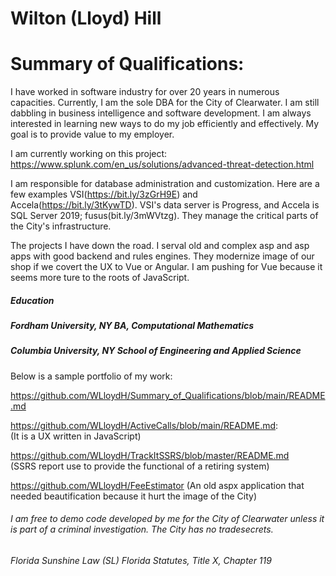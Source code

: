 
# Wilton (Lloyd) Hill
# Summary of Qualifications:
I have worked in software industry for over 20 years in numerous capacities. Currently, I am the sole DBA for the City of Clearwater. I am still dabbling in business intelligence and software development. I am always interested in learning new ways to do my job efficiently and effectively. My goal is to provide value to my employer.

I am currently working on this project: https://www.splunk.com/en_us/solutions/advanced-threat-detection.html

I am responsible for database administration and customization. Here are a few examples VSI(https://bit.ly/3zGrH9E) and Accela(https://bit.ly/3tKywTD). VSI's data server is Progress, and Accela is SQL Server 2019; fusus(bit.ly/3mWVtzg). They manage the critical parts of the City's infrastructure.

The projects I have down the road. I serval old and complex asp and asp apps with good backend and rules engines. They modernize image of our shop if we covert  the UX to Vue or Angular.  I am pushing for Vue because it seems more ture to the roots of JavaScript. 
 
##### Education
##### Fordham University, NY BA, Computational Mathematics
##### Columbia University, NY School of Engineering and Applied Science


Below is a sample portfolio of my work:

https://github.com/WLloydH/Summary_of_Qualifications/blob/main/README.md

https://github.com/WLloydH/ActiveCalls/blob/main/README.md:  
(It is a UX written in JavaScript)

https://github.com/WLloydH/TrackItSSRS/blob/master/README.md  
(SSRS report use to provide the functional of a retiring system)

https://github.com/WLloydH/FeeEstimator 
(An old aspx application that needed beautification because it hurt the image of the City)


###### I am free to demo code developed by me for the City of Clearwater unless it is part of a criminal investigation. The City has no tradesecrets. 
###### Florida Sunshine Law (SL) Florida Statutes, Title X, Chapter 119
